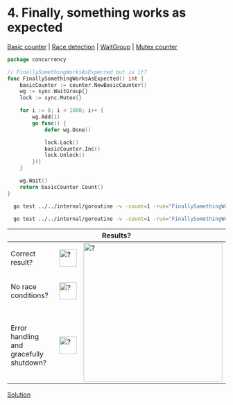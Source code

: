 # 4. Finally, something works as expected

[Basic counter](counter/basic.md) | [Race detection](race/race.md) | [WaitGroup](../../internal/concurrency/sync/waitgroup/README.md) | [Mutex counter](counter/mutex.md)

```go
package concurrency

// FinallySomethingWorksAsExpected but is it?
func FinallySomethingWorksAsExpected() int {
	basicCounter := counter.NewBasicCounter()
	wg := sync.WaitGroup{}
	lock := sync.Mutex{}

	for i := 0; i < 1000; i++ {
		wg.Add(1)
		go func() {
			defer wg.Done()

			lock.Lock()
			basicCounter.Inc()
			lock.Unlock()
		}()
	}

	wg.Wait()
	return basicCounter.Count()
}
```

```bash
  go test ../../internal/goroutine -v -count=1 -run="FinallySomethingWorksAsExpected$" 
```

```bash
  go test ../../internal/goroutine -v -count=1 -run="FinallySomethingWorksAsExpected$" -race 
```

<table>
<thead> 
  <tr> 
    <th colspan="3">Results?</th> 
  </tr>
</thead>
<tbody>
  <tr>
    <td>Correct result?</td>
    <td><img height="40" src="../images/question.svg" width="40" alt="?"/></td>
    <td rowspan="3"><img height="320" src="https://media.giphy.com/media/SvKWJ54Wjgzyh6cKGi/giphy.gif" width="320" alt="?"/></td>
  </tr> 
  <tr>
    <td>No race conditions?</td>
    <td><img height="40" src="../images/question.svg" width="40" alt="?"/></td> 
  </tr>
  <tr>
    <td>Error handling and gracefully shutdown?</td>
    <td><img height="40" src="../images/question.svg" width="40" alt="?"/></td>
  </tr>
</tbody>
</table> 

[Solution](example_4_solution.md)
